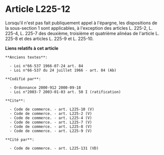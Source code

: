 # Article L225-12

Lorsqu'il n'est pas fait publiquement appel à l'épargne, les dispositions de la sous-section 1 sont applicables, à
l'exception des articles L. 225-2, L. 225-4, L. 225-7 des deuxième, troisième et quatrième alinéas de l'article L. 225-8 et
des articles L. 225-9 et L. 225-10.

**Liens relatifs à cet article**

	**Anciens textes**:

	  - Loi n°66-537 1966-07-24 art. 84
	  - Loi n°66-537 du 24 juillet 1966 - art. 84 (Ab)

	**Codifié par**:

	  - Ordonnance 2000-912 2000-09-18
	  - Loi n°2003-7 2003-01-03 art. 50 I (ratification)

	**Cite**:

	  - Code de commerce. - art. L225-10 (V)
	  - Code de commerce. - art. L225-2 (V)
	  - Code de commerce. - art. L225-4 (V)
	  - Code de commerce. - art. L225-7 (V)
	  - Code de commerce. - art. L225-8 (V)
	  - Code de commerce. - art. L225-9 (V)

	**Cité par**:

	  - Code de commerce. - art. L225-131 (VD)
